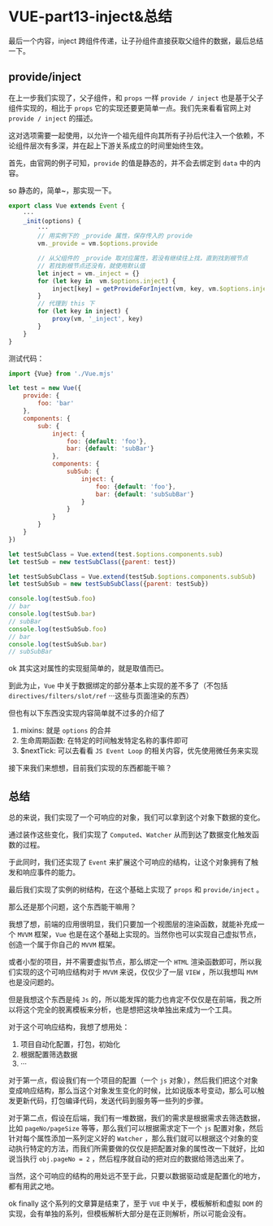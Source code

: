 # VUE-part13-inject&总结

最后一个内容，inject 跨组件传递，让子孙组件直接获取父组件的数据，最后总结一下。



## provide/inject

在上一步我们实现了，父子组件，和 `props` 一样 `provide / inject` 也是基于父子组件实现的，相比于 `props` 它的实现还要更简单一点。我们先来看看官网上对 `provide / inject` 的描述。

这对选项需要一起使用，以允许一个祖先组件向其所有子孙后代注入一个依赖，不论组件层次有多深，并在起上下游关系成立的时间里始终生效。

首先，由官网的例子可知，`provide` 的值是静态的，并不会去绑定到 `data` 中的内容。

so 静态的，简单~，那实现一下。

```javascript
export class Vue extends Event {
    ···
    _init(options) {
        ···
        // 用实例下的 _provide 属性，保存传入的 provide
        vm._provide = vm.$options.provide

        // 从父组件的 _provide 取对应属性，若没有继续往上找，直到找到根节点
        // 若找到根节点还没有，就使用默认值
        let inject = vm._inject = {}
        for (let key in  vm.$options.inject) {
            inject[key] = getProvideForInject(vm, key, vm.$options.inject[key].default)
        }
        // 代理到 this 下
        for (let key in inject) {
            proxy(vm, '_inject', key)
        }
    }
}
```

测试代码：

```javascript
import {Vue} from './Vue.mjs'

let test = new Vue({
    provide: {
        foo: 'bar'
    },
    components: {
        sub: {
            inject: {
                foo: {default: 'foo'},
                bar: {default: 'subBar'}
            },
            components: {
                subSub: {
                    inject: {
                        foo: {default: 'foo'},
                        bar: {default: 'subSubBar'}
                    }
                }
            }
        }
    }
})

let testSubClass = Vue.extend(test.$options.components.sub)
let testSub = new testSubClass({parent: test})

let testSubSubClass = Vue.extend(testSub.$options.components.subSub)
let testSubSub = new testSubSubClass({parent: testSub})

console.log(testSub.foo)
// bar
console.log(testSub.bar)
// subBar
console.log(testSubSub.foo)
// bar
console.log(testSubSub.bar)
// subSubBar
```

ok 其实这对属性的实现挺简单的，就是取值而已。

到此为止，`Vue` 中关于数据绑定的部分基本上实现的差不多了（不包括 `directives/filters/slot/ref` ···这些与页面渲染的东西）

但也有以下东西没实现内容简单就不过多的介绍了

1. mixins: 就是 `options` 的合并
2. 生命周期函数: 在特定的时间触发特定名称的事件即可
3. $nextTick: 可以去看看 `JS Event Loop` 的相关内容，优先使用微任务来实现

接下来我们来想想，目前我们实现的东西都能干嘛？



## 总结

总的来说，我们实现了一个可响应的对象，我们可以拿到这个对象下数据的变化。

通过装作这些变化，我们实现了 `Computed`、`Watcher` 从而到达了数据变化触发函数的过程。

于此同时，我们还实现了 `Event` 来扩展这个可响应的结构，让这个对象拥有了触发和响应事件的能力。

最后我们实现了实例的树结构，在这个基础上实现了 `props` 和 `provide/inject` 。

那么还是那个问题，这个东西能干嘛用？

我想了想，前端的应用很明显，我们只要加一个视图层的渲染函数，就能补充成一个 `MVVM` 框架，`Vue` 也是在这个基础上实现的。当然你也可以实现自己虚拟节点，创造一个属于你自己的 `MVVM` 框架。

或者小型的项目，并不需要虚拟节点，那么绑定一个 `HTML` 渲染函数即可，所以我们实现的这个可响应结构对于 `MVVM` 来说，仅仅少了一层 `VIEW` ，所以我想叫 `MVM` 也是没问题的。

但是我想这个东西是纯 `Js` 的，所以能发挥的能力也肯定不仅仅是在前端，我之所以将这个完全的脱离模板来分析，也是想把这块单独出来成为一个工具。

对于这个可响应结构，我想了想用处：

1. 项目自动化配置，打包，初始化
2. 根据配置筛选数据
3. ···

对于第一点，假设我们有一个项目的配置（一个 `js` 对象），然后我们把这个对象变成响应结构，那么当这个对象发生变化的时候，比如说版本号变动，那么可以触发更新代码，打包编译代码，发送代码到服务等一些列的步骤。

对于第二点，假设在后端，我们有一堆数据，我们的需求是根据需求去筛选数据，比如 `pageNo/pageSize` 等等，那么我们可以根据需求定下一个 `js` 配置对象，然后针对每个属性添加一系列定义好的 `Watcher` ，那么我们就可以根据这个对象的变动执行特定的方法，而我们所需要做的仅仅是把配置对象的属性改一下就好，比如说当执行 `obj.pageNo = 2` ，然后程序就自动的把对应的数据给筛选出来了。

当然，这个可响应的结构的用处远不至于此，只要以数据驱动或是配置化的地方，都有用武之地。

ok finally 这个系列的文章算是结束了，至于 `VUE` 中关于，模板解析和虚拟 `DOM` 的实现，会有单独的系列，但模板解析大部分是在正则解析，所以可能会没有。